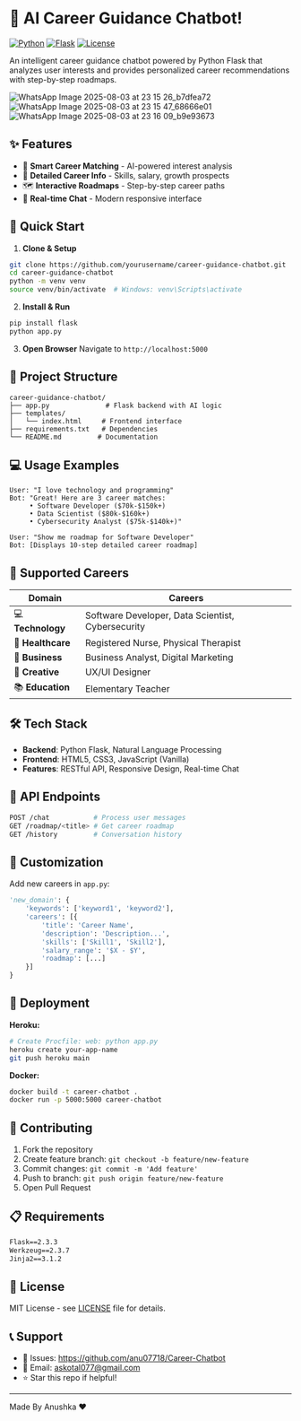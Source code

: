 # 🚀 AI Career Guidance Chatbot!

[![Python](https://img.shields.io/badge/Python-3.8+-blue.svg)](https://www.python.org/downloads/)
[![Flask](https://img.shields.io/badge/Flask-2.0+-green.svg)](https://flask.palletsprojects.com/)
[![License](https://img.shields.io/badge/License-MIT-yellow.svg)](https://opensource.org/licenses/MIT)

An intelligent career guidance chatbot powered by Python Flask that analyzes user interests and provides personalized career recommendations with step-by-step roadmaps.

![WhatsApp Image 2025-08-03 at 23 15 26_b7dfea72](https://github.com/user-attachments/assets/2c3f9f0b-a897-493b-abbb-5037dbd87476)
![WhatsApp Image 2025-08-03 at 23 15 47_68666e01](https://github.com/user-attachments/assets/418dc895-3247-4308-9c47-6e3d3d329294)
![WhatsApp Image 2025-08-03 at 23 16 09_b9e93673](https://github.com/user-attachments/assets/26c3723e-a035-4187-9379-6528bb1e1363)


## ✨ Features

- 🎯 **Smart Career Matching** - AI-powered interest analysis
- 💼 **Detailed Career Info** - Skills, salary, growth prospects
- 🗺️ **Interactive Roadmaps** - Step-by-step career paths
- 🤖 **Real-time Chat** - Modern responsive interface

## 🚀 Quick Start

1. **Clone & Setup**
```bash
git clone https://github.com/yourusername/career-guidance-chatbot.git
cd career-guidance-chatbot
python -m venv venv
source venv/bin/activate  # Windows: venv\Scripts\activate
```

2. **Install & Run**
```bash
pip install flask
python app.py
```

3. **Open Browser**
Navigate to `http://localhost:5000`

## 📁 Project Structure

```
career-guidance-chatbot/
├── app.py              # Flask backend with AI logic
├── templates/
│   └── index.html     # Frontend interface
├── requirements.txt   # Dependencies
└── README.md         # Documentation
```

## 💻 Usage Examples

```
User: "I love technology and programming"
Bot: "Great! Here are 3 career matches:
     • Software Developer ($70k-$150k+)
     • Data Scientist ($80k-$160k+) 
     • Cybersecurity Analyst ($75k-$140k+)"

User: "Show me roadmap for Software Developer"
Bot: [Displays 10-step detailed career roadmap]
```

## 🎯 Supported Careers

| Domain | Careers |
|--------|---------|
| 💻 **Technology** | Software Developer, Data Scientist, Cybersecurity |
| 🏥 **Healthcare** | Registered Nurse, Physical Therapist |
| 💼 **Business** | Business Analyst, Digital Marketing |
| 🎨 **Creative** | UX/UI Designer |
| 📚 **Education** | Elementary Teacher |

## 🛠️ Tech Stack

- **Backend**: Python Flask, Natural Language Processing
- **Frontend**: HTML5, CSS3, JavaScript (Vanilla)
- **Features**: RESTful API, Responsive Design, Real-time Chat

## 📡 API Endpoints

```bash
POST /chat           # Process user messages
GET /roadmap/<title> # Get career roadmap
GET /history         # Conversation history
```

## 🎨 Customization

Add new careers in `app.py`:
```python
'new_domain': {
    'keywords': ['keyword1', 'keyword2'],
    'careers': [{
        'title': 'Career Name',
        'description': 'Description...',
        'skills': ['Skill1', 'Skill2'],
        'salary_range': '$X - $Y',
        'roadmap': [...]
    }]
}
```

## 🚀 Deployment

**Heroku:**
```bash
# Create Procfile: web: python app.py
heroku create your-app-name
git push heroku main
```

**Docker:**
```bash
docker build -t career-chatbot .
docker run -p 5000:5000 career-chatbot
```

## 🤝 Contributing

1. Fork the repository
2. Create feature branch: `git checkout -b feature/new-feature`
3. Commit changes: `git commit -m 'Add feature'`
4. Push to branch: `git push origin feature/new-feature`
5. Open Pull Request

## 📋 Requirements

```txt
Flask==2.3.3
Werkzeug==2.3.7
Jinja2==3.1.2
```

## 📝 License

MIT License - see [LICENSE](LICENSE) file for details.

## 📞 Support

- 🐛 Issues: https://github.com/anu07718/Career-Chatbot
- 📧 Email: askotal077@gmail.com
- ⭐ Star this repo if helpful!

---
Made By Anushka ❤️
